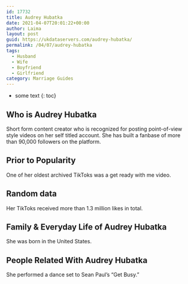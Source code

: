 ```yaml
---
id: 17732
title: Audrey Hubatka
date: 2021-04-07T20:01:22+00:00
author: Laima
layout: post
guid: https://ukdataservers.com/audrey-hubatka/
permalink: /04/07/audrey-hubatka
tags:
  - Husband
  - Wife
  - Boyfriend
  - Girlfriend
category: Marriage Guides
---
```


* some text
{: toc}


## Who is Audrey Hubatka
                  
                  
                  
Short form content creator who is recognized for posting point-of-view style videos on her self titled account. She has built a fanbase of more than 90,000 followers on the platform.
                  
              
            
              
            
                
                
                
## Prior to Popularity
                  
                  
                  
One of her oldest archived TikToks was a get ready with me video.
                  
              
            
              
            
                
                
                
## Random data
                  
                  
                  
Her TikToks received more than 1.3 million likes in total.
                  
              
            
              
            
                
                
                
## Family & Everyday Life of Audrey Hubatka
                  
                  
                  
She was born in the United States.
                  
              
            
              
            
                
                
                
## People Related With Audrey Hubatka
                  
                  
                  
She performed a dance set to Sean Paul&#8217;s &#8220;Get Busy.&#8221; 
                  
              
            
              
            
                
              
            
              
              
            
            
              
            
          
          
          